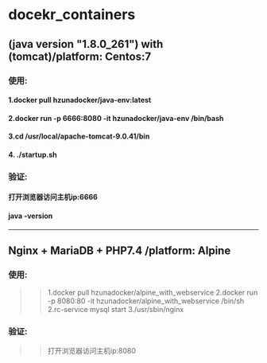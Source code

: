 # docekr_containers

## (java version "1.8.0_261") with (tomcat)/platform: Centos:7

### 使用: 
#### 1.docker pull hzunadocker/java-env:latest
#### 2.docker run -p 6666:8080 -it hzunadocker/java-env /bin/bash
#### 3.cd /usr/local/apache-tomcat-9.0.41/bin
#### 4. ./startup.sh

### 验证: 
#### 打开浏览器访问主机ip:6666
#### java -version

----------------------------------------------------------------------------------------------------------

## Nginx + MariaDB + PHP7.4 /platform: Alpine
### 使用:
>>1.docker pull hzunadocker/alpine_with_webservice
>>2.docker run -p 8080:80 -it hzunadocker/alpine_with_webservice /bin/sh
>>2.rc-service mysql start
>>3./usr/sbin/nginx

### 验证:
>>打开浏览器访问主机ip:8080
